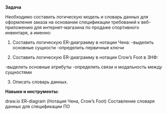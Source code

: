 **Задача**

Необходимо составить логическую модель и словарь данных для оформления заказа на основании спецификации требований к веб-приложению для интернет-магазина по продаже спортивного инвентаря, а именно:

1. Составить логическую ER-диаграмму в нотации Чена:
-выделить основные сущности
-определить первичные ключи

3. Составить логическую ER-диаграмму в нотации Crow’s Foot в 3НФ:
   
 -выделить основные атрибуты
 -определить связи и модальность между сущностями

3. Описать словарь данных.

**Навыки и инструменты:**

 draw.io
 ER-diagram (Нотация Чена, Crow’s Foot)
 Составление словаря данных для спецификации ПО



